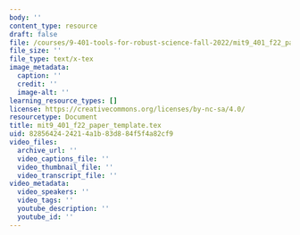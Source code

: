 ```yaml
---
body: ''
content_type: resource
draft: false
file: /courses/9-401-tools-for-robust-science-fall-2022/mit9_401_f22_paper_template.tex
file_size: ''
file_type: text/x-tex
image_metadata:
  caption: ''
  credit: ''
  image-alt: ''
learning_resource_types: []
license: https://creativecommons.org/licenses/by-nc-sa/4.0/
resourcetype: Document
title: mit9_401_f22_paper_template.tex
uid: 82856424-2421-4a1b-83d8-84f5f4a82cf9
video_files:
  archive_url: ''
  video_captions_file: ''
  video_thumbnail_file: ''
  video_transcript_file: ''
video_metadata:
  video_speakers: ''
  video_tags: ''
  youtube_description: ''
  youtube_id: ''
---
```

